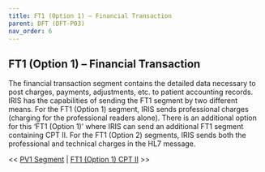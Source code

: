 ```yaml
---
title: FT1 (Option 1) – Financial Transaction
parent: DFT (DFT-P03)
nav_order: 6
---
```


## FT1 (Option 1) – Financial Transaction

The financial transaction segment contains the detailed data necessary to post charges, payments, adjustments, etc. to patient accounting records. IRIS has the capabilities of sending the FT1 segment by two different means. For the FT1 (Option 1) segment, IRIS sends professional charges (charging for the professional readers alone). There is an additional option for this ‘FT1 (Option 1)’ where IRIS can send an additional FT1 segment containing CPT II. For the FT1 (Option 2) segments, IRIS sends both the professional and technical charges in the HL7 message.

<< [PV1 Segment](/IntegrationDocumentation/docs/integration/DFT_Results/PV1_Segment_Patient_Visit) |
[FT1 (Option 1) CPT II](/IntegrationDocumentation/docs/integration/DFT_Results/FT1_Option1_CPT_II_Optional_Extra_FT1_segment) >>